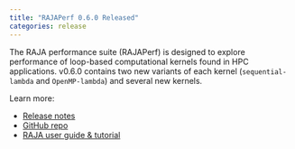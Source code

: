 ```yaml
---
title: "RAJAPerf 0.6.0 Released"
categories: release
---
```


The RAJA performance suite (RAJAPerf) is designed to explore performance of loop-based computational kernels found in HPC applications. v0.6.0 contains two new variants of each kernel (`sequential-lambda` and `OpenMP-lambda`) and several new kernels.

Learn more:
- [Release notes](https://github.com/LLNL/RAJAPerf/releases/tag/v0.6.0)
- [GitHub repo](https://github.com/LLNL/RAJAPerf)
- [RAJA user guide & tutorial](https://raja.readthedocs.io/en/main/)
